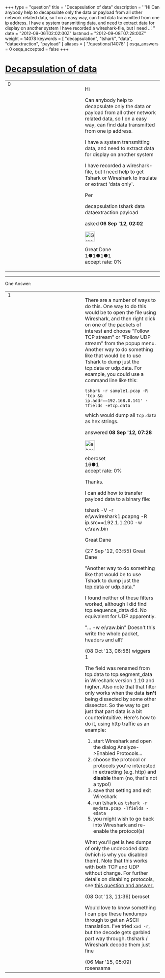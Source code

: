 +++
type = "question"
title = "Decapsulation of data"
description = '''Hi Can anybody help to decapsulate only the data or payload from all other network related data, so I on a easy way, can find data transmitted from one ip address.  I have a system transmitting data, and need to extract data for display on another system I have recorded a wireshark-file, but I need ...'''
date = "2012-09-06T02:02:00Z"
lastmod = "2012-09-08T07:28:00Z"
weight = 14078
keywords = [ "decapsulation", "tshark", "data", "dataextraction", "payload" ]
aliases = [ "/questions/14078" ]
osqa_answers = 0
osqa_accepted = false
+++

<div class="headNormal">

# [Decapsulation of data](/questions/14078/decapsulation-of-data)

</div>

<div id="main-body">

<div id="askform">

<table id="question-table" style="width:100%;"><colgroup><col style="width: 50%" /><col style="width: 50%" /></colgroup><tbody><tr class="odd"><td style="width: 30px; vertical-align: top"><div class="vote-buttons"><div id="post-14078-score" class="post-score" title="current number of votes">0</div><div id="favorite-count" class="favorite-count"></div></div></td><td><div id="item-right"><div class="question-body"><p>Hi</p><p>Can anybody help to decapsulate only the data or payload from all other network related data, so I on a easy way, can find data transmitted from one ip address.</p><p>I have a system transmitting data, and need to extract data for display on another system</p><p>I have recorded a wireshark-file, but I need help to get Tshark or Wireshark to insulate or extract 'data only'.</p><p>Per</p></div><div id="question-tags" class="tags-container tags">decapsulation tshark data dataextraction payload</div><div id="question-controls" class="post-controls"></div><div class="post-update-info-container"><div class="post-update-info post-update-info-user"><p>asked <strong>06 Sep '12, 02:02</strong></p><img src="https://secure.gravatar.com/avatar/69c5654973e4d75f51525c6557e34106?s=32&amp;d=identicon&amp;r=g" class="gravatar" width="32" height="32" alt="Great%20Dane&#39;s gravatar image" /><p>Great Dane<br />
<span class="score" title="1 reputation points">1</span><span title="1 badges"><span class="badge1">●</span><span class="badgecount">1</span></span><span title="1 badges"><span class="silver">●</span><span class="badgecount">1</span></span><span title="1 badges"><span class="bronze">●</span><span class="badgecount">1</span></span><br />
<span class="accept_rate" title="Rate of the user&#39;s accepted answers">accept rate:</span> <span title="Great Dane has no accepted answers">0%</span></p></div></div><div id="comments-container-14078" class="comments-container"></div><div id="comment-tools-14078" class="comment-tools"></div><div class="clear"></div><div id="comment-14078-form-container" class="comment-form-container"></div><div class="clear"></div></div></td></tr></tbody></table>

------------------------------------------------------------------------

<div class="tabBar">

<span id="sort-top"></span>

<div class="headQuestions">

One Answer:

</div>

</div>

<span id="14140"></span>

<div id="answer-container-14140" class="answer">

<table style="width:100%;"><colgroup><col style="width: 50%" /><col style="width: 50%" /></colgroup><tbody><tr class="odd"><td style="width: 30px; vertical-align: top"><div class="vote-buttons"><div id="post-14140-score" class="post-score" title="current number of votes">1</div></div></td><td><div class="item-right"><div class="answer-body"><p>There are a number of ways to do this. One way to do this would be to open the file using Wireshark, and then right click on one of the packets of interest and choose "Follow TCP stream" or "Follow UDP stream" from the popup menu. Another way to do something like that would be to use Tshark to dump just the tcp.data or udp.data. For example, you could use a command line like this:</p><pre><code>tshark -r sample1.pcap -R &#39;tcp &amp;&amp; ip.addr==192.168.0.141&#39; -Tfields -etcp.data</code></pre>which would dump all <code>tcp.data</code> as hex strings.</div><div class="answer-controls post-controls"></div><div class="post-update-info-container"><div class="post-update-info post-update-info-user"><p>answered <strong>08 Sep '12, 07:28</strong></p><img src="https://secure.gravatar.com/avatar/589ac3289099c34149c526ee7bb1a805?s=32&amp;d=identicon&amp;r=g" class="gravatar" width="32" height="32" alt="eberoset&#39;s gravatar image" /><p>eberoset<br />
<span class="score" title="16 reputation points">16</span><span title="1 badges"><span class="bronze">●</span><span class="badgecount">1</span></span><br />
<span class="accept_rate" title="Rate of the user&#39;s accepted answers">accept rate:</span> <span title="eberoset has no accepted answers">0%</span></p></div></div><div id="comments-container-14140" class="comments-container"><span id="14569"></span><div id="comment-14569" class="comment"><div id="post-14569-score" class="comment-score"></div><div class="comment-text"><p>Thanks.</p><p>I can add how to transfer payload data to a binary file:</p><p>tshark -V -r e:\wwireshark1.pcapng -R ip.src==192.1.1.200 -w e:\raw.bin</p><p>Great Dane</p></div><div id="comment-14569-info" class="comment-info"><span class="comment-age">(27 Sep '12, 03:55)</span> Great Dane</div></div><span id="25744"></span><div id="comment-25744" class="comment"><div id="post-25744-score" class="comment-score"></div><div class="comment-text"><p>"Another way to do something like that would be to use Tshark to dump just the tcp.data or udp.data."</p><p>I found neither of these filters worked, although I did find tcp.sequence_data did. No equivalent for UDP apparently.</p><p>"... -w e:\raw.bin" Doesn't this write the whole packet, headers and all?</p></div><div id="comment-25744-info" class="comment-info"><span class="comment-age">(08 Oct '13, 06:56)</span> wiggers</div></div><span id="25755"></span><div id="comment-25755" class="comment"><div id="post-25755-score" class="comment-score">1</div><div class="comment-text"><p>The field was renamed from tcp.data to tcp.segment_data in Wireshark version 1.10 and higher. Also note that that filter only works when the data <strong>isn't</strong> being dissected by some other dissector. So the way to get just that part data is a bit counterintuitive. Here's how to do it, using http traffic as an example:</p><ol><li>start Wireshark and open the dialog Analyze-&gt;Enabled Protocols...</li><li>choose the protocol or protocols you're interested in extracting (e.g. http) and <strong>disable</strong> them (no, that's not a typo!)</li><li>save that setting and exit Wireshark</li><li>run tshark as <code>tshark -r mydata.pcap -Tfields -edata</code></li><li>you might wish to go back into Wireshark and re-enable the protocol(s)</li></ol><p>What you'll get is hex dumps of only the undecoded data (which is why you disabled them). Note that this works with both TCP and UDP without change. For further details on disabling protocols, see <a href="http://ask.wireshark.org/questions/9544/how-to-disable-dissectors-in-tshark">this question and answer.</a></p></div><div id="comment-25755-info" class="comment-info"><span class="comment-age">(08 Oct '13, 11:36)</span> beroset</div></div><span id="40322"></span><div id="comment-40322" class="comment"><div id="post-40322-score" class="comment-score"></div><div class="comment-text"><p>Would love to know something I can pipe these hexdumps through to get an ASCII translation. I've tried <code>xxd -r</code>, but the decode gets garbled part way through. thshark / Wireshark decode them just fine</p></div><div id="comment-40322-info" class="comment-info"><span class="comment-age">(06 Mar '15, 05:09)</span> rosensama</div></div></div><div id="comment-tools-14140" class="comment-tools"></div><div class="clear"></div><div id="comment-14140-form-container" class="comment-form-container"></div><div class="clear"></div></div></td></tr></tbody></table>

</div>

<div class="paginator-container-left">

</div>

</div>

</div>

